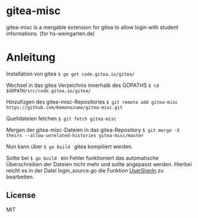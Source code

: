 # gitea-misc

gitea-misc is a mergable extension for gitea to allow login with student informations. (for hs-weingarten.de) 

# Anleitung 

Installation von gitea 
```$ go get code.gitea.io/gitea/```

Wechsel in das gitea Verzeichnis innerhalb des GOPATHS 
```$ cd $GOPATH/src/code.gitea.io/gitea/```

Hinzufügen des gitea-misc-Repositories 
```$ git remote add gitea-misc https://github.com/Kemonozume/gitea-misc.git```

Quelldateien fetchen 
```$ git fetch gitea-misc```

Mergen der gitea-misc-Dateien in das gitea-Repository 
```$ git merge -X theirs --allow-unrelated-histories gitea-misc/master```

Nun kann über ```$ go build ``` gitea kompiliert werden. 

Sollte bei ```$ go build ``` ein Fehler funktioniert das automatische Überschreiben der Dateien nicht mehr und sollte angepasst werden. 
Hierbei reicht es in der Datei login_source.go die Funktion [UserSignIn](https://github.com/Kemonozume/gitea-misc/blob/master/models/login_source.go#L548) zu bearbeiten. 

License
----

MIT
